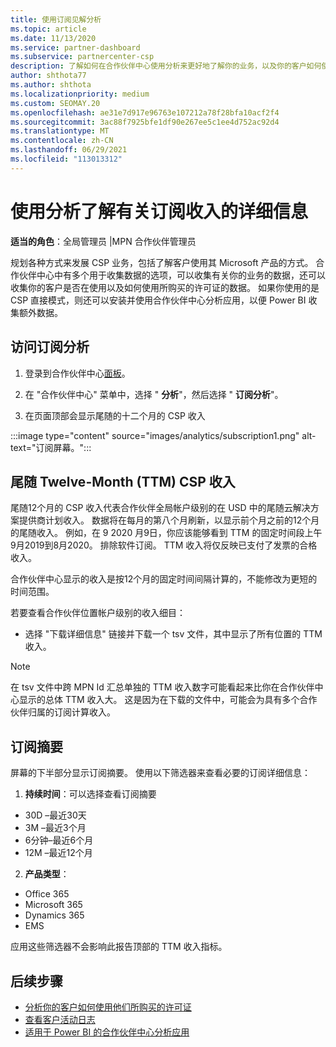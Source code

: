 ```yaml
---
title: 使用订阅见解分析
ms.topic: article
ms.date: 11/13/2020
ms.service: partner-dashboard
ms.subservice: partnercenter-csp
description: 了解如何在合作伙伴中心使用分析来更好地了解你的业务，以及你的客户如何使用你购买的许可证。
author: shthota77
ms.author: shthota
ms.localizationpriority: medium
ms.custom: SEOMAY.20
ms.openlocfilehash: ae31e7d917e96763e107212a78f28bfa10acf2f4
ms.sourcegitcommit: 3ac88f7925bfe1df90e267ee5c1ee4d752ac92d4
ms.translationtype: MT
ms.contentlocale: zh-CN
ms.lasthandoff: 06/29/2021
ms.locfileid: "113013312"
---
```

# <a name="use-analytics-to-learn-more-about-subscription-revenue"></a>使用分析了解有关订阅收入的详细信息

**适当的角色**：全局管理员 |MPN 合作伙伴管理员

规划各种方式来发展 CSP 业务，包括了解客户使用其 Microsoft 产品的方式。 合作伙伴中心中有多个用于收集数据的选项，可以收集有关你的业务的数据，还可以收集你的客户是否在使用以及如何使用所购买的许可证的数据。 如果你使用的是 CSP 直接模式，则还可以安装并使用合作伙伴中心分析应用，以便 Power BI 收集额外数据。

## <a name="access-to-the-subscription-analytics"></a>访问订阅分析

1. 登录到合作伙伴中心[面板](https://partner.microsoft.com/dashboard/home)。
1. 在 "合作伙伴中心" 菜单中，选择 " **分析**"，然后选择 " **订阅分析**"。

1. 在页面顶部会显示尾随的十二个月的 CSP 收入

:::image type="content" source="images/analytics/subscription1.png" alt-text="订阅屏幕。":::

## <a name="trailing-twelve-month-ttm-csp-revenue"></a>尾随 Twelve-Month (TTM) CSP 收入

尾随12个月的 CSP 收入代表合作伙伴全局帐户级别的在 USD 中的尾随云解决方案提供商计划收入。 数据将在每月的第八个月刷新，以显示前个月之前的12个月的尾随收入。 例如，在 9 2020 月9日，你应该能够看到 TTM 的固定时间段上午9月2019到8月2020。 排除软件订阅。 TTM 收入将仅反映已支付了发票的合格收入。 

合作伙伴中心显示的收入是按12个月的固定时间间隔计算的，不能修改为更短的时间范围。

若要查看合作伙伴位置帐户级别的收入细目：

- 选择 "下载详细信息" 链接并下载一个 tsv 文件，其中显示了所有位置的 TTM 收入。

>[!NOTE] 
>在 tsv 文件中跨 MPN Id 汇总单独的 TTM 收入数字可能看起来比你在合作伙伴中心显示的总体 TTM 收入大。 这是因为在下载的文件中，可能会为具有多个合作伙伴归属的订阅计算收入。

## <a name="subscription-summary"></a>订阅摘要

屏幕的下半部分显示订阅摘要。 使用以下筛选器来查看必要的订阅详细信息：  

1. **持续时间**：可以选择查看订阅摘要 

- 30D –最近30天
- 3M –最近3个月
- 6分钟–最近6个月
- 12M –最近12个月

2. **产品类型**：
 
- Office 365
- Microsoft 365
- Dynamics 365
- EMS

应用这些筛选器不会影响此报告顶部的 TTM 收入指标。


 
## <a name="next-steps"></a>后续步骤

- [分析你的客户如何使用他们所购买的许可证](increasing-adoption-and-satisfaction.md)  
- [查看客户活动日志](activity-logs.md)
- [适用于 Power BI 的合作伙伴中心分析应用](power-bi-app-for-direct-partners.md)






